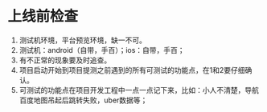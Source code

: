 # 上线前检查

1. 测试机环境，平台预览环境，缺一不可。
2. 测试机：android（自带，手百）；ios：自带，手百；
3. 有不正常的现象要及时追查。
4. 项目启动开始到项目提测之前遇到的所有可测试的功能点，在1和2要仔细确认。
5. 可测试的功能点在项目开发工程中一点一点记下来，比如：小人不清楚，导航百度地图吊起后跳转失败，uber数据等；